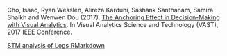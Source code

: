 Cho, Isaac, Ryan Wesslen, Alireza Karduni, Sashank Santhanam, Samira Shaikh and Wenwen Dou (2017). [The Anchoring Effect in Decision-Making with Visual Analytics](./anchoreffect.pdf). In Visual Analytics Science and Technology (VAST), 2017 IEEE Conference.

[STM analysis of Logs RMarkdown](./STMLogAnalysis.Rmd)
